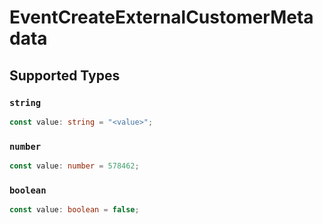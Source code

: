 # EventCreateExternalCustomerMetadata


## Supported Types

### `string`

```typescript
const value: string = "<value>";
```

### `number`

```typescript
const value: number = 578462;
```

### `boolean`

```typescript
const value: boolean = false;
```

